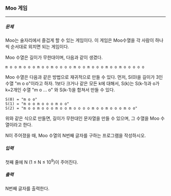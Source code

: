### Moo 게임

***

##### 문제

Moo는 술자리에서 즐겁게 할 수 있는 게임이다. 이 게임은 Moo수열을 각 사람이 하나씩 순서대로 외치면 되는 게임이다.          

Moo 수열은 길이가 무한대이며, 다음과 같이 생겼다.             

```
m o o m o o o m o o m o o o o m o o m o o o m o o m o o o o o 
```

Moo 수열은 다음과 같은 방법으로 재귀적으로 만들 수 있다. 먼저, S(0)을 길이가 3인 수열 "m o o"이라고 하자. 1보다 크거나 같은 모든 k에 대해서, S(k)는 S(k-1)과 o가 k+2개인 수열 "m o ... o" 와 S(k-1)을 합쳐서 만들 수 있다.                    

```
S(0) = "m o o"
S(1) = "m o o m o o o m o o"
S(2) = "m o o m o o o m o o m o o o o m o o m o o o m o o"
```

위와 같은 식으로 만들면, 길이가 무한대인 문자열을 만들 수 있으며, 그 수열을 Moo 수열이라고 한다.           

N이 주어졌을 때, Moo 수열의 N번째 글자를 구하는 프로그램을 작성하시오.             

##### 입력

첫째 줄에 N (1 ≤ N ≤ 10<sup>9</sup>)이 주어진다.                  

##### 출력

N번째 글자를 출력한다.         

           
 